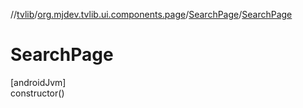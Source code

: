 //[tvlib](../../../index.md)/[org.mjdev.tvlib.ui.components.page](../index.md)/[SearchPage](index.md)/[SearchPage](-search-page.md)

# SearchPage

[androidJvm]\
constructor()
